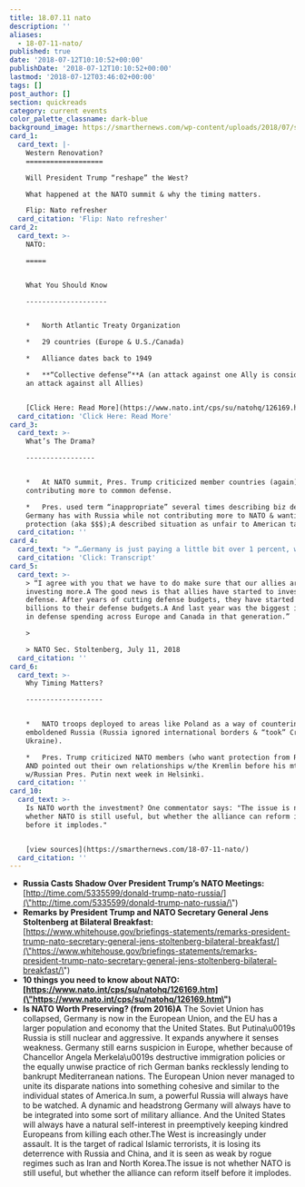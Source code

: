 ```yaml
---
title: 18.07.11 nato
description: ''
aliases:
  - 18-07-11-nato/
published: true
date: '2018-07-12T10:10:52+00:00'
publishDate: '2018-07-12T10:10:52+00:00'
lastmod: '2018-07-12T03:46:02+00:00'
tags: []
post_author: []
section: quickreads
category: current events
color_palette_classname: dark-blue
background_image: https://smarthernews.com/wp-content/uploads/2018/07/strength-1148029_640.jpg
card_1:
  card_text: |-
    Western Renovation?
    ===================

    Will President Trump “reshape” the West?

    What happened at the NATO summit & why the timing matters.

    Flip: Nato refresher
  card_citation: 'Flip: Nato refresher'
card_2:
  card_text: >-
    NATO:

    =====


    What You Should Know

    --------------------


    *   North Atlantic Treaty Organization

    *   29 countries (Europe & U.S./Canada)

    *   Alliance dates back to 1949

    *   **“Collective defense”**A (an attack against one Ally is considered as
    an attack against all Allies)


    [Click Here: Read More](https://www.nato.int/cps/su/natohq/126169.htm)
  card_citation: 'Click Here: Read More'
card_3:
  card_text: >-
    What’s The Drama?

    -----------------


    *   At NATO summit, Pres. Trump criticized member countries (again) for not
    contributing more to common defense.

    *   Pres. used term “inappropriate” several times describing biz deals
    Germany has with Russia while not contributing more to NATO & wanting U.S.
    protection (aka $$$);A described situation as unfair to American taxpayer
  card_citation: ''
card_4:
  card_text: "> “…Germany is just paying a little bit over 1 percent, whereas the United States, in actual numbers, is paying 4.2 percent of a much larger GDP.A So I think thata\x19s **inappropriate** also.A You know, wea\x19re protecting Germany, wea\x19re protecting France.A Wea\x19re protecting everybody.A And yet wea\x19re paying a lot of money to protect.”\n> \n> President Trump, July 11, 2018\n\n[Click: Transcript](https://www.whitehouse.gov/briefings-statements/remarks-president-trump-nato-secretary-general-jens-stoltenberg-bilateral-breakfast/)"
  card_citation: 'Click: Transcript'
card_5:
  card_text: >-
    > “I agree with you that we have to do make sure that our allies are
    investing more.A The good news is that allies have started to invest more in
    defense. After years of cutting defense budgets, they have started to add
    billions to their defense budgets.A And last year was the biggest increase
    in defense spending across Europe and Canada in that generation.”

    > 

    > NATO Sec. Stoltenberg, July 11, 2018
  card_citation: ''
card_6:
  card_text: >-
    Why Timing Matters?

    -------------------


    *   NATO troops deployed to areas like Poland as a way of countering an
    emboldened Russia (Russia ignored international borders & “took” Crimea from
    Ukraine).

    *   Pres. Trump criticized NATO members (who want protection from Russia)
    AND pointed out their own relationships w/the Kremlin before his mtg
    w/Russian Pres. Putin next week in Helsinki.
  card_citation: ''
card_10:
  card_text: >-
    Is NATO worth the investment? One commentator says: "The issue is not
    whether NATO is still useful, but whether the alliance can reform itself
    before it implodes."


    [view sources](https://smarthernews.com/18-07-11-nato/)
  card_citation: ''
---
```

*   **Russia Casts Shadow Over President Trump’s NATO Meetings:**  
    [http://time.com/5335599/donald-trump-nato-russia/](\"http://time.com/5335599/donald-trump-nato-russia/\")
*   **Remarks by President Trump and NATO Secretary General Jens Stoltenberg at Bilateral Breakfast:**  
    [https://www.whitehouse.gov/briefings-statements/remarks-president-trump-nato-secretary-general-jens-stoltenberg-bilateral-breakfast/](\"https://www.whitehouse.gov/briefings-statements/remarks-president-trump-nato-secretary-general-jens-stoltenberg-bilateral-breakfast/\")
*   **10 things you need to know about NATO: [https://www.nato.int/cps/su/natohq/126169.htm](\"https://www.nato.int/cps/su/natohq/126169.htm\")**
*   **Is NATO Worth Preserving? (from 2016)A** The Soviet Union has collapsed, Germany is now in the European Union, and the EU has a larger population and economy that the United States. But Putina\\u0019s Russia is still nuclear and aggressive. It expands anywhere it senses weakness. Germany still earns suspicion in Europe, whether because of Chancellor Angela Merkela\\u0019s destructive immigration policies or the equally unwise practice of rich German banks recklessly lending to bankrupt Mediterranean nations. The European Union never managed to unite its disparate nations into something cohesive and similar to the individual states of America.In sum, a powerful Russia will always have to be watched. A dynamic and headstrong Germany will always have to be integrated into some sort of military alliance. And the United States will always have a natural self-interest in preemptively keeping kindred Europeans from killing each other.The West is increasingly under assault. It is the target of radical Islamic terrorists, it is losing its deterrence with Russia and China, and it is seen as weak by rogue regimes such as Iran and North Korea.The issue is not whether NATO is still useful, but whether the alliance can reform itself before it implodes.